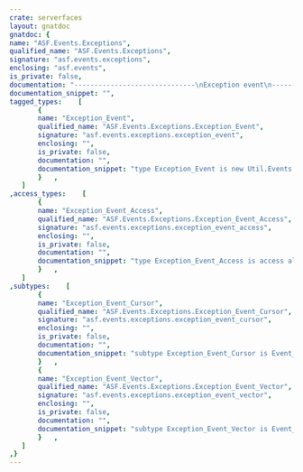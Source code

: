 ```yaml
---
crate: serverfaces
layout: gnatdoc
gnatdoc: {
name: "ASF.Events.Exceptions",
qualified_name: "ASF.Events.Exceptions",
signature: "asf.events.exceptions",
enclosing: "asf.events",
is_private: false,
documentation: "------------------------------\nException event\n------------------------------\nThe <b>Exception_Event</b> represents an exception that is raised while processing\na request.  If is posted by the ASF framework when an unhandled exception is caught.\nAn application can also publish such event when necessary.\n\nAfter each lifecycle phase, the exception handler is invoked to process the\n<b>Exception_Event</b> that have been queued.",
documentation_snippet: "",
tagged_types:    [
       {
       name: "Exception_Event",
       qualified_name: "ASF.Events.Exceptions.Exception_Event",
       signature: "asf.events.exceptions.exception_event",
       enclosing: "",
       is_private: false,
       documentation: "",
       documentation_snippet: "type Exception_Event is new Util.Events.Event with record\n   Ex : Ada.Exceptions.Exception_Occurrence;\nend record;",
       }   ,
   ]
,access_types:    [
       {
       name: "Exception_Event_Access",
       qualified_name: "ASF.Events.Exceptions.Exception_Event_Access",
       signature: "asf.events.exceptions.exception_event_access",
       enclosing: "",
       is_private: false,
       documentation: "",
       documentation_snippet: "type Exception_Event_Access is access all Exception_Event'Class;",
       }   ,
   ]
,subtypes:    [
       {
       name: "Exception_Event_Cursor",
       qualified_name: "ASF.Events.Exceptions.Exception_Event_Cursor",
       signature: "asf.events.exceptions.exception_event_cursor",
       enclosing: "",
       is_private: false,
       documentation: "",
       documentation_snippet: "subtype Exception_Event_Cursor is Event_Vectors.Cursor;",
       }   ,
       {
       name: "Exception_Event_Vector",
       qualified_name: "ASF.Events.Exceptions.Exception_Event_Vector",
       signature: "asf.events.exceptions.exception_event_vector",
       enclosing: "",
       is_private: false,
       documentation: "",
       documentation_snippet: "subtype Exception_Event_Vector is Event_Vectors.Vector;",
       }   ,
   ]
,}
---
```

